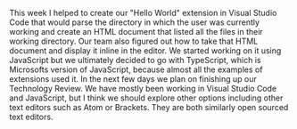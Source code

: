 This week I helped to create our "Hello World" extension in Visual Studio Code that would parse the directory in which the user was currently working and create an HTML document that listed all the files in their working directory. Our team also figured out how to take that HTML document and display it inline in the editor. We started working on it using JavaScript but we ultimately decided to go with TypeScript, which is Microsofts version of JavaScript, because almost all the examples of extensions used it. In the next few days we plan on finishing up our Technology Review. We have mostly been working in Visual Studio Code and JavaScript, but I think we should explore other options including other text editors such as Atom or Brackets. They are both similarly open sourced text editors.